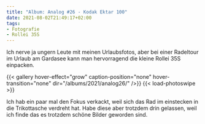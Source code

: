 ```yaml
---
title: "Album: Analog #26 - Kodak Ektar 100"
date: 2021-08-02T21:49:17+02:00
tags:
- Fotografie
- Rollei 35S
---
```


Ich nerve ja ungern Leute mit meinen Urlaubsfotos, aber bei einer Radeltour
im Urlaub am Gardasee kann man hervorragend die kleine Rollei 35S einpacken.

<!--more-->

{{< gallery hover-effect="grow" caption-position="none" hover-transition="none" dir="/albums/2021/analog26/" />}}
{{< load-photoswipe >}}

Ich hab ein paar mal den Fokus verkackt, weil sich das Rad im einstecken in
die Trikottasche verdreht hat.  Habe diese aber trotzdem drin gelassen, weil
ich finde das es trotzdem schöne Bilder geworden sind.
